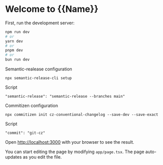 # Welcome to {{Name}}

First, run the development server:

```bash
npm run dev
# or
yarn dev
# or
pnpm dev
# or
bun run dev
```
Semantic-realease configuration

```
npx semantic-release-cli setup
```
Script

```
"semantic-release": "semantic-release --branches main"
```
Commitizen configuration

```
npx commitizen init cz-conventional-changelog --save-dev --save-exact
```
Script

```
"commit": "git-cz"
```

Open [http://localhost:3000](http://localhost:3000) with your browser to see the result.

You can start editing the page by modifying `app/page.tsx`. The page auto-updates as you edit the file.
